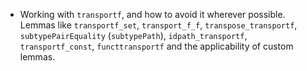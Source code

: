 
* Working with `transportf`, and how to avoid it wherever possible. Lemmas like `transportf_set`, `transport_f_f`, `transpose_transportf`, `subtypePairEquality` (`subtypePath`), `idpath_transportf`, `transportf_const`, `functtransportf` and the applicability of custom lemmas.
